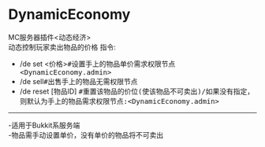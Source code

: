 # DynamicEconomy
MC服务器插件&lt;动态经济>  
  动态控制玩家卖出物品的价格
  指令:
  - /de set <价格><kbd>#设置手上的物品单价</kbd><kbd>需求权限节点<DynamicEconomy.admin></kbd>
  - /de sell<kbd>#出售手上的物品</kbd><kbd>无需权限节点</kbd>
  - /de reset [物品ID] <kbd>#重置该物品的价位(使该物品不可卖出)/如果没有指定，则默认为手上的物品</kbd><kbd>需求权限节点:<DynamicEconomy.admin></kbd>
  
***
-适用于Bukkit系服务端  
-物品需手动设置单价，没有单价的物品将不可卖出
